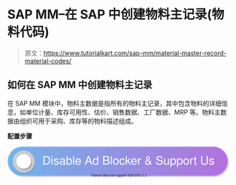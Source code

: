 # SAP MM–在 SAP 中创建物料主记录(物料代码)

> 原文：<https://www.tutorialkart.com/sap-mm/material-master-record-material-codes/>

## 如何在 SAP MM 中创建物料主记录

在 SAP MM 模块中，物料主数据是指所有的物料主记录，其中包含物料的详细信息，如单位计量、库存可用性、估价、销售数据、工厂数据、MRP 等。物料主数据由组织可用于采购、库存等的物料描述组成。

**配置步骤**

[![](img/925da31b32d6bc3827932f6c8afb11bb.png)](https://www.tutorialkart.com/)